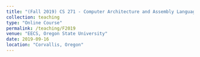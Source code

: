 ```yaml
---
title: "(Fall 2019) CS 271 - Computer Architecture and Assembly Language"
collection: teaching
type: "Online Course"
permalink: /teaching/F2019
venue: "EECS, Oregon State University"
date: 2019-09-16
location: "Corvallis, Oregon"
---
```

